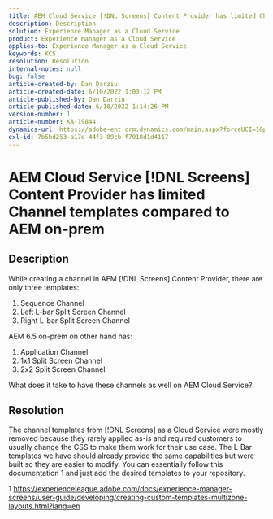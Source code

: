 ```yaml
---
title: AEM Cloud Service [!DNL Screens] Content Provider has limited Channel templates compared to AEM on-prem
description: Description
solution: Experience Manager as a Cloud Service
product: Experience Manager as a Cloud Service
applies-to: Experience Manager as a Cloud Service
keywords: KCS
resolution: Resolution
internal-notes: null
bug: false
article-created-by: Dan Darziu
article-created-date: 6/10/2022 1:03:12 PM
article-published-by: Dan Darziu
article-published-date: 6/10/2022 1:14:26 PM
version-number: 1
article-number: KA-19844
dynamics-url: https://adobe-ent.crm.dynamics.com/main.aspx?forceUCI=1&pagetype=entityrecord&etn=knowledgearticle&id=229163a7-bde8-ec11-bb3c-000d3a3b1f18
exl-id: 7b5bd253-a17e-44f3-89cb-f7018d1d4117
---
```

# AEM Cloud Service [!DNL Screens] Content Provider has limited Channel templates compared to AEM on-prem

## Description

While creating a channel in AEM [!DNL Screens] Content Provider, there are only three templates:
1. Sequence Channel
2. Left L-bar Split Screen Channel
3. Right L-bar Split Screen Channel


AEM 6.5 on-prem on other hand has:
1. Application Channel
2. 1x1 Split Screen Channel
3. 2x2 Split Screen Channel


What does it take to have these channels as well on AEM Cloud Service?

## Resolution


The channel templates from [!DNL Screens] as a Cloud Service were mostly removed because they rarely applied as-is and required customers to usually change the CSS to make them work for their use case.
 The L-Bar templates we have should already provide the same capabilities but were built so they are easier to modify.
 You can essentially follow this documentation 1 and just add the desired templates to your repository.

1 https://experienceleague.adobe.com/docs/experience-manager-screens/user-guide/developing/creating-custom-templates-multizone-layouts.html?lang=en

